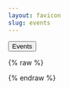 ```yaml
---
layout: favicon
slug: events
---
```


<button id="triggerWorkflow">Events</button>
<div id="calendar"></div>

{% raw %}
<script src="/assets/js/vendor/fullcalendar/index.global.min.js"></script>

<script>
  document.addEventListener('DOMContentLoaded', function() {
    const calendarEl = document.getElementById('calendar');
    fetch('/assets/data/events.json')
      .then(response => {
        if (!response.ok) {
          throw new Error(`Network response was not ok: ${response.statusText}`);
        }
        return response.json();
      })
      .then(data => {
        const calendar = new FullCalendar.Calendar(calendarEl, {
          initialView: 'listMonth',
          events: data,
          headerToolbar: {
            left: 'prev,next today',
            center: 'title',
            right: 'listMonth,dayGridMonth,timeGridWeek,timeGridDay'
          },
          navLinks: true,
          editable: false,
          selectable: false,
          selectMirror: false,
          dayMaxEvents: true,
        });
        calendar.render();
      })
      .catch(error => {
        console.error('Error loading events:', error);
        alert('Failed to load events. Please try again later.');
      });
  });
</script>

<script>
  document.getElementById('triggerWorkflow').addEventListener('click', async () => {
    const webhookEndpoint = 'https://8k5ij92zn4.execute-api.us-east-1.amazonaws.com/dev/trigger_github_workflow'; // Replace with your actual endpoint

    const payload = {
      ref: 'main',
      workflow_id: 'dispatch-workflow.yml', // Ensure this matches your GitHub Actions workflow filename
      inputs: {
        some_input: 'An example input' // Replace with actual inputs your workflow expects
      }
    };

    try {
      const response = await fetch(webhookEndpoint, {
        method: 'POST',
        headers: {
          'Content-Type': 'application/json'
        },
        body: JSON.stringify(payload),
      });

      if (!response.ok) {
        const errorData = await response.json();
        throw new Error(`Server error: ${response.status} - ${errorData.message}`);
      }

      const data = await response.json();
      console.log('Workflow dispatched successfully:', data);
      alert('Workflow has been successfully triggered.');
    } catch (error) {
      console.error('Error triggering workflow:', error);
      alert(`Failed to trigger workflow: ${error.message}`);
    }
  });
</script>
{% endraw %}

</body>
</html>
